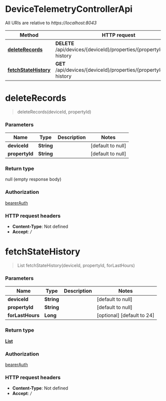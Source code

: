 # DeviceTelemetryControllerApi

All URIs are relative to *https://localhost:8043*

Method | HTTP request | Description
------------- | ------------- | -------------
[**deleteRecords**](DeviceTelemetryControllerApi.md#deleteRecords) | **DELETE** /api/devices/{deviceId}/properties/{propertyId}/state-history | 
[**fetchStateHistory**](DeviceTelemetryControllerApi.md#fetchStateHistory) | **GET** /api/devices/{deviceId}/properties/{propertyId}/state-history | 


<a name="deleteRecords"></a>
# **deleteRecords**
> deleteRecords(deviceId, propertyId)



### Parameters

Name | Type | Description  | Notes
------------- | ------------- | ------------- | -------------
 **deviceId** | **String**|  | [default to null]
 **propertyId** | **String**|  | [default to null]

### Return type

null (empty response body)

### Authorization

[bearerAuth](../README.md#bearerAuth)

### HTTP request headers

- **Content-Type**: Not defined
- **Accept**: */*

<a name="fetchStateHistory"></a>
# **fetchStateHistory**
> List fetchStateHistory(deviceId, propertyId, forLastHours)



### Parameters

Name | Type | Description  | Notes
------------- | ------------- | ------------- | -------------
 **deviceId** | **String**|  | [default to null]
 **propertyId** | **String**|  | [default to null]
 **forLastHours** | **Long**|  | [optional] [default to 24]

### Return type

[**List**](../Models/DeviceState.md)

### Authorization

[bearerAuth](../README.md#bearerAuth)

### HTTP request headers

- **Content-Type**: Not defined
- **Accept**: */*

